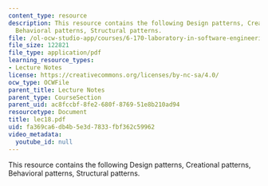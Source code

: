```yaml
---
content_type: resource
description: This resource contains the following Design patterns, Creational patterns,
  Behavioral patterns, Structural patterns.
file: /ol-ocw-studio-app/courses/6-170-laboratory-in-software-engineering-fall-2005/fa369ca6db4b5e3d7833fbf362c59962_lec18.pdf
file_size: 122821
file_type: application/pdf
learning_resource_types:
- Lecture Notes
license: https://creativecommons.org/licenses/by-nc-sa/4.0/
ocw_type: OCWFile
parent_title: Lecture Notes
parent_type: CourseSection
parent_uid: ac8fccbf-8fe2-680f-8769-51e8b210ad94
resourcetype: Document
title: lec18.pdf
uid: fa369ca6-db4b-5e3d-7833-fbf362c59962
video_metadata:
  youtube_id: null
---
```

This resource contains the following Design patterns, Creational patterns, Behavioral patterns, Structural patterns.